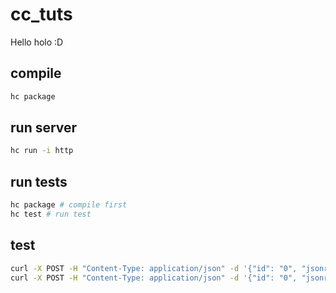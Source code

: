 # cc_tuts
Hello holo :D

## compile
```bash
hc package
```

## run server
```bash
hc run -i http
```

## run tests
```bash
hc package # compile first
hc test # run test
```

## test
```bash
curl -X POST -H "Content-Type: application/json" -d '{"id": "0", "jsonrpc": "2.0", "method": "call", "params": {"instance_id": "test-instance", "zome": "hello", "function": "hello_holo", "args": {"name": "Insert Your Name"} }}' http://127.0.0.1:8888 | jq
curl -X POST -H "Content-Type: application/json" -d '{"id": "0", "jsonrpc": "2.0", "method": "call", "params": {"instance_id": "test-instance", "zome": "hello", "function": "generate_rand", "args": {} }}' http://127.0.0.1:8888 | jq
```
